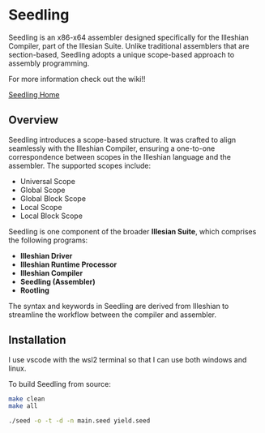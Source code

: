 # Seedling

Seedling is an x86-x64 assembler designed specifically for the Illeshian Compiler, part of the Illesian Suite. Unlike traditional assemblers that are section-based, Seedling adopts a unique scope-based approach to assembly programming.

For more information check out the wiki!!

[Seedling Home](https://github.com/ravenleeblack/Seedling/wiki)

## Overview

Seedling introduces a scope-based structure. It was crafted to align seamlessly with the Illeshian Compiler, ensuring a one-to-one correspondence between scopes in the Illeshian language and the assembler. The supported scopes include:

- Universal Scope
- Global Scope
- Global Block Scope
- Local Scope
- Local Block Scope

Seedling is one component of the broader **Illesian Suite**, which comprises the following programs:
- **Illeshian Driver**
- **Illeshian Runtime Processor**
- **Illeshian Compiler**
- **Seedling (Assembler)**
- **Rootling**

The syntax and keywords in Seedling are derived from Illeshian to streamline the workflow between the compiler and assembler.

## Installation

I use vscode with the wsl2 terminal so that I can use both windows and linux.

To build Seedling from source:

```bash
make clean
make all

./seed -o -t -d -n main.seed yield.seed
```


